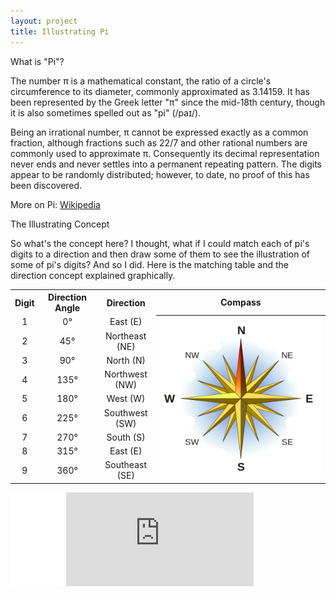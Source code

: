 ```yaml
---
layout: project
title: Illustrating Pi
---
```

<div class="message">
  What is "Pi"?
</div>

The number π is a mathematical constant, the ratio of a circle's circumference to its diameter, commonly approximated as 3.14159. It has been represented by the Greek letter "π" since the mid-18th century, though it is also sometimes spelled out as "pi" (/paɪ/).

Being an irrational number, π cannot be expressed exactly as a common fraction, although fractions such as 22/7 and other rational numbers are commonly used to approximate π. Consequently its decimal representation never ends and never settles into a permanent repeating pattern. The digits appear to be randomly distributed; however, to date, no proof of this has been discovered.

More on Pi: <a href="http://en.wikipedia.org/wiki/Pi" target="_blank">Wikipedia</a>

<div class="message">
  The Illustrating Concept
</div>

So what's the concept here? I thought, what if I could match each of pi's digits to a direction and then draw some of them to see the illustration of some of pi's digits? And so I did. Here is the matching table and the direction concept explained graphically.

<table align="center">
  <tr>
    <th>Digit</th>
    <th>Direction Angle</th>		
    <th>Direction</th>
    <th>Compass</th>
  </tr>

  <tr>
    <td align="center">1</td>
    <td align="center">0°</td>		
    <td align="center">East (E)</td>
    <th rowspan="9"><img src="compass.png" alt="Compass" </th>
  </tr> 

  <tr>
    <td align="center">2</td>
    <td align="center">45°</td>		
    <td align="center">Northeast (NE)</td>
  </tr> 

  <tr>
    <td align="center">3</td>
    <td align="center">90°</td>		
    <td align="center">North (N)</td>
  </tr> 

   <tr>
    <td align="center">4</td>
    <td align="center">135°</td>		
    <td align="center">Northwest (NW)</td>
  </tr> 

   <tr>
    <td align="center">5</td>
    <td align="center">180°</td>		
    <td align="center">West (W)</td>
  </tr> 

   <tr>
    <td align="center">6</td>
    <td align="center">225°</td>		
    <td align="center">Southwest (SW)</td>
  </tr> 

   <tr>
    <td align="center">7</td>
    <td align="center">270°</td>		
    <td align="center">South (S)</td>
  </tr>  

  <tr>
    <td align="center">8</td>
    <td align="center">315°</td>		
    <td align="center">East (E)</td>
  </tr> 

   <tr>
    <td align="center">9</td>
    <td align="center">360°</td>		
    <td align="center">Southeast (SE)</td>
  </tr>    
</table>

<div>
<iframe src="//www.facebook.com/plugins/share_button.php?href=http://stefanos990.com/blog/first/&amp;layout=button_count&amp;appId=460671367340473" scrolling="no" frameborder="0" style="border:none; overflow:hidden; width:85px;" allowTransparency="true"></iframe>

<iframe id="tweet-button" allowtransparency="true" frameborder="0" scrolling="no" src="http://platform.twitter.com/widgets/tweet_button.html?via=stefanos990&amp;count=horizontal&amp;url=http://stefanos990.com/blog/first/&amp;text=First Blog Post"></iframe>
</div>

<script>
  (function(i,s,o,g,r,a,m){i['GoogleAnalyticsObject']=r;i[r]=i[r]||function(){
  (i[r].q=i[r].q||[]).push(arguments)},i[r].l=1*new Date();a=s.createElement(o),
  m=s.getElementsByTagName(o)[0];a.async=1;a.src=g;m.parentNode.insertBefore(a,m)
  })(window,document,'script','//www.google-analytics.com/analytics.js','ga');

  ga('create', 'UA-58975019-1', 'auto');
  ga('send', 'pageview');

</script>